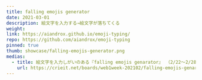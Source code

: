 ```yaml
---
title: falling emojis generator
date: 2021-03-01
description: 絵文字を入力する→絵文字が落ちてくる
weight:
link: https://aiandrox.github.io/emoji-typing/
repo: https://github.com/aiandrox/emoji-typing
pinned: true
thumb: showcase/falling-emojis-generator.png
medias:
  - title: 絵文字を入力しがいのある『falling emojis genarator』 （2/22～2/28）１週間でWebサービスを作るイベント - お題「増やす」 - Crieit
    url: https://crieit.net/boards/web1week-202102/falling-emojis-genarator
---
```

